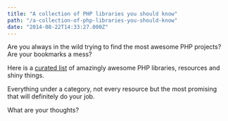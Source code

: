 ```yaml
---
title: "A collection of PHP libraries you should know"
path: "/a-collection-of-php-libraries-you-should-know"
date: "2014-08-22T14:33:27.000Z"
---
```


Are you always in the wild trying to find the most awesome PHP projects? Are your bookmarks a mess?

Here is a <a title="Awesome PHP" href="https://github.com/ziadoz/awesome-php" target="_blank">curated list</a> of amazingly awesome PHP libraries, resources and shiny things.

Everything under a category, not every resource but the most promising that will definitely do your job.

What are your thoughts?
